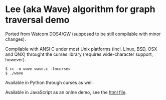 # Lee (aka Wave) algorithm for graph traversal demo

Ported from Watcom DOS4/GW (supposed to be still compilable with minor changes).

Compilable with ANSI C under most Unix platforms (incl. Linux, BSD, OSX and QNX)
throught the curses library (requires wide-character support, however).
```
$ cc -o wave wave.c -lncurses
$ ./wave
```

Available in Python through curses as well.

Available in JavaScript as an onlne demo, see the [html file](wave.html).
